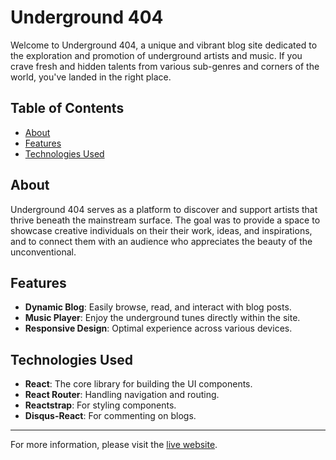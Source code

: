 # Underground 404

Welcome to Underground 404, a unique and vibrant blog site dedicated to the exploration and promotion of underground artists and music. If you crave fresh and hidden talents from various sub-genres and corners of the world, you've landed in the right place.

## Table of Contents

- [About](#about)
- [Features](#features)
- [Technologies Used](#technologies-used)

## About

Underground 404 serves as a platform to discover and support artists that thrive beneath the mainstream surface. The goal was to provide a space to showcase creative individuals on their their work, ideas, and inspirations, and to connect them with an audience who appreciates the beauty of the unconventional.

## Features

- **Dynamic Blog**: Easily browse, read, and interact with blog posts.
- **Music Player**: Enjoy the underground tunes directly within the site.
- **Responsive Design**: Optimal experience across various devices.

## Technologies Used

- **React**: The core library for building the UI components.
- **React Router**: Handling navigation and routing.
- **Reactstrap**: For styling components.
- **Disqus-React**: For commenting on blogs.

---

For more information, please visit the [live website](https://underground404blogs.michaelcgregorio.com/).
